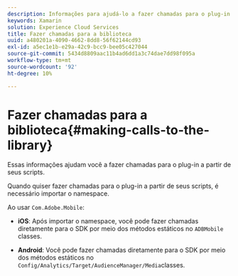 ```yaml
---
description: Informações para ajudá-lo a fazer chamadas para o plug-in a partir de seus scripts.
keywords: Xamarin
solution: Experience Cloud Services
title: Fazer chamadas para a biblioteca
uuid: a480201a-4090-4662-8dd8-56f62144cd93
exl-id: a5ec1e1b-e29a-42c9-bcc9-bee05c427044
source-git-commit: 5434d8809aac11b4ad6dd1a3c74dae7dd98f095a
workflow-type: tm+mt
source-wordcount: '92'
ht-degree: 10%

---
```


# Fazer chamadas para a biblioteca{#making-calls-to-the-library}

Essas informações ajudam você a fazer chamadas para o plug-in a partir de seus scripts.

Quando quiser fazer chamadas para o plug-in a partir de seus scripts, é necessário importar o namespace.

Ao usar `Com.Adobe.Mobile`:

* **iOS**: Após importar o namespace, você pode fazer chamadas diretamente para o SDK por meio dos métodos estáticos no `ADBMobile` classes.

* **Android**: Você pode fazer chamadas diretamente para o SDK por meio dos métodos estáticos no `Config/Analytics/Target/AudienceManager/Media`classes.
